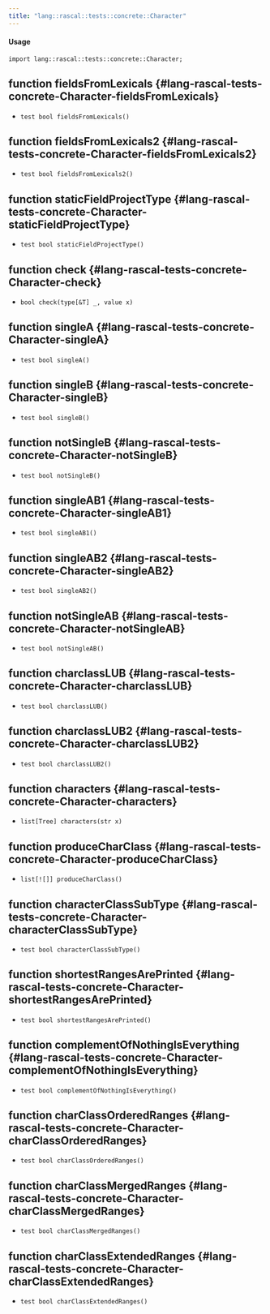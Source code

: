 ```yaml
---
title: "lang::rascal::tests::concrete::Character"
---
```


#### Usage

`import lang::rascal::tests::concrete::Character;`


## function fieldsFromLexicals {#lang-rascal-tests-concrete-Character-fieldsFromLexicals}

* ``test bool fieldsFromLexicals()``

## function fieldsFromLexicals2 {#lang-rascal-tests-concrete-Character-fieldsFromLexicals2}

* ``test bool fieldsFromLexicals2()``

## function staticFieldProjectType {#lang-rascal-tests-concrete-Character-staticFieldProjectType}

* ``test bool staticFieldProjectType()``

## function check {#lang-rascal-tests-concrete-Character-check}

* ``bool check(type[&T] _, value x)``

## function singleA {#lang-rascal-tests-concrete-Character-singleA}

* ``test bool singleA()``

## function singleB {#lang-rascal-tests-concrete-Character-singleB}

* ``test bool singleB()``

## function notSingleB {#lang-rascal-tests-concrete-Character-notSingleB}

* ``test bool notSingleB()``

## function singleAB1 {#lang-rascal-tests-concrete-Character-singleAB1}

* ``test bool singleAB1()``

## function singleAB2 {#lang-rascal-tests-concrete-Character-singleAB2}

* ``test bool singleAB2()``

## function notSingleAB {#lang-rascal-tests-concrete-Character-notSingleAB}

* ``test bool notSingleAB()``

## function charclassLUB {#lang-rascal-tests-concrete-Character-charclassLUB}

* ``test bool charclassLUB()``

## function charclassLUB2 {#lang-rascal-tests-concrete-Character-charclassLUB2}

* ``test bool charclassLUB2()``

## function characters {#lang-rascal-tests-concrete-Character-characters}

* ``list[Tree] characters(str x)``

## function produceCharClass {#lang-rascal-tests-concrete-Character-produceCharClass}

* ``list[![]] produceCharClass()``

## function characterClassSubType {#lang-rascal-tests-concrete-Character-characterClassSubType}

* ``test bool characterClassSubType()``

## function shortestRangesArePrinted {#lang-rascal-tests-concrete-Character-shortestRangesArePrinted}

* ``test bool shortestRangesArePrinted()``

## function complementOfNothingIsEverything {#lang-rascal-tests-concrete-Character-complementOfNothingIsEverything}

* ``test bool complementOfNothingIsEverything()``

## function charClassOrderedRanges {#lang-rascal-tests-concrete-Character-charClassOrderedRanges}

* ``test bool charClassOrderedRanges()``

## function charClassMergedRanges {#lang-rascal-tests-concrete-Character-charClassMergedRanges}

* ``test bool charClassMergedRanges()``

## function charClassExtendedRanges {#lang-rascal-tests-concrete-Character-charClassExtendedRanges}

* ``test bool charClassExtendedRanges()``

